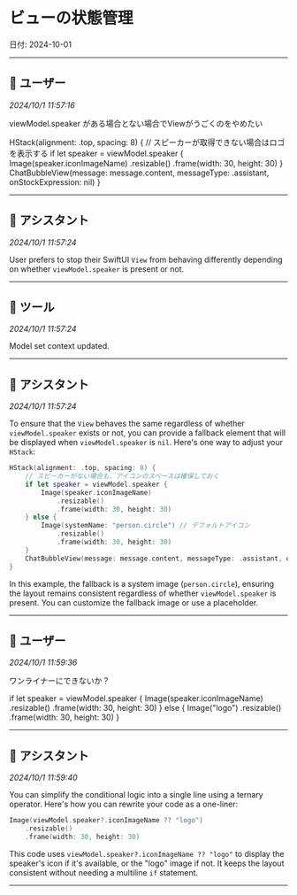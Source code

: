 # ビューの状態管理

日付: 2024-10-01

---

## 👤 ユーザー
*2024/10/1 11:57:16*

viewModel.speaker がある場合とない場合でViewがうごくのをやめたい

HStack(alignment: .top, spacing: 8) {
                                            // スピーカーが取得できない場合はロゴを表示する
                                            if let speaker = viewModel.speaker {
                                                Image(speaker.iconImageName)
                                                    .resizable()
                                                    .frame(width: 30, height: 30)
                                            }
                                            ChatBubbleView(message: message.content, messageType: .assistant, onStockExpression: nil)
                                        }

---

## 🤖 アシスタント
*2024/10/1 11:57:24*

User prefers to stop their SwiftUI `View` from behaving differently depending on whether `viewModel.speaker` is present or not.

---

## 🔧 ツール
*2024/10/1 11:57:24*

Model set context updated.

---

## 🤖 アシスタント
*2024/10/1 11:57:24*

To ensure that the `View` behaves the same regardless of whether `viewModel.speaker` exists or not, you can provide a fallback element that will be displayed when `viewModel.speaker` is `nil`. Here's one way to adjust your `HStack`:

```swift
HStack(alignment: .top, spacing: 8) {
    // スピーカーがない場合も、アイコンのスペースは確保しておく
    if let speaker = viewModel.speaker {
        Image(speaker.iconImageName)
            .resizable()
            .frame(width: 30, height: 30)
    } else {
        Image(systemName: "person.circle") // デフォルトアイコン
            .resizable()
            .frame(width: 30, height: 30)
    }
    ChatBubbleView(message: message.content, messageType: .assistant, onStockExpression: nil)
}
```

In this example, the fallback is a system image (`person.circle`), ensuring the layout remains consistent regardless of whether `viewModel.speaker` is present. You can customize the fallback image or use a placeholder.

---

## 👤 ユーザー
*2024/10/1 11:59:36*

ワンライナーにできないか？

if let speaker = viewModel.speaker {
                                                Image(speaker.iconImageName)
                                                    .resizable()
                                                    .frame(width: 30, height: 30)
                                            } else {
                                                Image("logo")
                                                    .resizable()
                                                    .frame(width: 30, height: 30)
                                            }

---

## 🤖 アシスタント
*2024/10/1 11:59:40*

You can simplify the conditional logic into a single line using a ternary operator. Here's how you can rewrite your code as a one-liner:

```swift
Image(viewModel.speaker?.iconImageName ?? "logo")
    .resizable()
    .frame(width: 30, height: 30)
```

This code uses `viewModel.speaker?.iconImageName ?? "logo"` to display the speaker's icon if it's available, or the "logo" image if not. It keeps the layout consistent without needing a multiline `if` statement.

---
